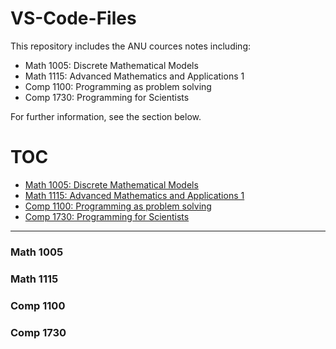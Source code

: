 

# VS-Code-Files


This repository includes the ANU cources notes including:

   * Math 1005: Discrete Mathematical Models
   * Math 1115: Advanced Mathematics and Applications 1
   * Comp 1100: Programming as problem solving
   * Comp 1730: Programming for Scientists

For further information, see the section below.

# TOC
* [Math 1005: Discrete Mathematical Models](#math-1005)
* [Math 1115: Advanced Mathematics and Applications 1](#math-1115)
* [Comp 1100: Programming as problem solving](#comp-1100)
* [Comp 1730: Programming for Scientists](#comp-1730)


---

### Math 1005

### Math 1115

### Comp 1100

### Comp 1730

